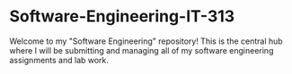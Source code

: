 # Software-Engineering-IT-313
Welcome to my "Software Engineering" repository! 
This is the central hub where I will be submitting and managing all of my software engineering assignments and lab work.
